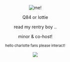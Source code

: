   <p align="center">
<picture>
 <source media="(prefers-color-scheme: dark)" srcset="https://files.catbox.moe/ke593p.png">
 <source media="(prefers-color-scheme: light)" srcset="https://files.catbox.moe/xs1x9v.png">
 <img alt="me!" src="https://files.catbox.moe/xs1x9v.png">
</picture>
 </p>
  <p align="center">
Q84 or lottie
<p align="center">
read my rentry boy ..
  </p>
<p align="center">
minor & co-host!
</p>
<p align="center">
<sup>hello charlotte fans please interact!</sup>
</p>
<p align="center">
    <img src="https://files.catbox.moe/y6dmg1.png"/>
</p>
